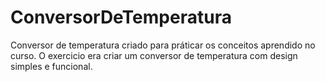# ConversorDeTemperatura
Conversor de temperatura criado para práticar os conceitos aprendido no curso. 
O exercicio era criar um conversor de temperatura com design simples e funcional.
